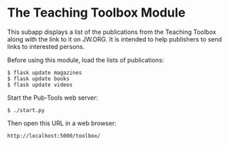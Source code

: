 # The Teaching Toolbox Module

This subapp displays a list of the publications from the Teaching Toolbox
along with the link to it on JW.ORG. It is intended to help publishers
to send links to interested persons.

Before using this module, load the lists of publications:

    $ flask update magazines
    $ flask update books
    $ flask update videos

Start the Pub-Tools web server:

    $ ./start.py

Then open this URL in a web browser:

    http://localhost:5000/toolbox/

